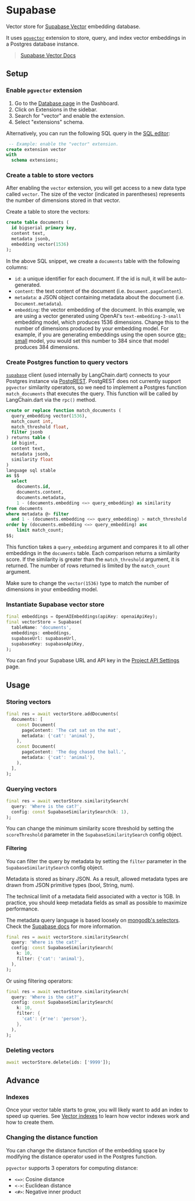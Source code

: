 # Supabase

Vector store for [Supabase Vector](https://supabase.com/vector) embedding database.

It uses [`pgvector`](https://github.com/pgvector/pgvector) extension to store, query, and index vector embeddings in a Postgres database instance.

> [Supabase Vector Docs](https://supabase.com/docs/guides/ai)

## Setup

### Enable `pgvector` extension

1. Go to the [Database page](https://supabase.com/dashboard/project/_/database/tables) in the Dashboard.
2. Click on Extensions in the sidebar.
3. Search for "vector" and enable the extension.
4. Select "extensions" schema.

Alternatively, you can run the following SQL query in the [SQL editor](https://supabase.com/dashboard/project/_/sql):

```sql
 -- Example: enable the "vector" extension.
create extension vector
with
  schema extensions;
```

### Create a table to store vectors

After enabling the `vector` extension, you will get access to a new data type called `vector`. The size of the vector (indicated in parentheses) represents the number of dimensions stored in that vector.

Create a table to store the vectors:
 
```sql
create table documents (
  id bigserial primary key,
  content text,
  metadata jsonb,
  embedding vector(1536)
);
```

In the above SQL snippet, we create a `documents` table with the following columns:
- `id`: a unique identifier for each document. If the id is null, it will be auto-generated.
- `content`: the text content of the document (i.e. `Document.pageContent`).
- `metadata`: a JSON object containing metadata about the document (i.e. `Document.metadata`).
- `embedding`: the vector embedding of the document. In this example, we are using a vector generated using OpenAI's `text-embedding-3-small` embedding model, which produces 1536 dimensions. Change this to the number of dimensions produced by your embedding model. For example, if you are generating embeddings using the open source [gte-small](https://huggingface.co/Supabase/gte-small) model, you would set this number to 384 since that model produces 384 dimensions.

### Create Postgres function to query vectors

[`supabase`](https://pub.dev/packages/supabase) client (used internally by LangChain.dart) connects to your Postgres instance via [PostgREST](https://supabase.com/docs/guides/ai/docs/guides/getting-started/architecture#postgrest-api). PostgREST does not currently support `pgvector` similarity operators, so we need to implement a Postgres function `match_documents` that executes the query. This function will be called by LangChain.dart via the `rpc()` method.

```sql
create or replace function match_documents (
  query_embedding vector(1536),
  match_count int,
  match_threshold float,
  filter jsonb
) returns table (
  id bigint,
  content text,
  metadata jsonb,
  similarity float
)
language sql stable
as $$
  select
    documents.id,
    documents.content,
    documents.metadata,
    1 - (documents.embedding <=> query_embedding) as similarity
from documents
where metadata @> filter
  and 1 - (documents.embedding <=> query_embedding) > match_threshold
order by (documents.embedding <=> query_embedding) asc
    limit match_count;
$$;
```

This function takes a `query_embedding` argument and compares it to all other embeddings in the `documents` table. Each comparison returns a similarity score. If the similarity is greater than the `match_threshold` argument, it is returned. The number of rows returned is limited by the `match_count` argument.

Make sure to change the `vector(1536)` type to match the number of dimensions in your embedding model.

### Instantiate Supabase vector store

```dart
final embeddings = OpenAIEmbeddings(apiKey: openaiApiKey);
final vectorStore = Supabase(
  tableName: 'documents',
  embeddings: embeddings,
  supabaseUrl: supabaseUrl,
  supabaseKey: supabaseApiKey,
);
```

You can find your Supabase URL and API key in the [Project API Settings](https://supabase.com/dashboard/project/_/settings/api) page.

## Usage

### Storing vectors

```dart
final res = await vectorStore.addDocuments(
  documents: [
    const Document(
      pageContent: 'The cat sat on the mat',
      metadata: {'cat': 'animal'},
    ),
    const Document(
      pageContent: 'The dog chased the ball.',
      metadata: {'cat': 'animal'},
    ),
  ],
);
```

### Querying vectors

```dart
final res = await vectorStore.similaritySearch(
  query: 'Where is the cat?',
  config: const SupabaseSimilaritySearch(k: 1),
);
```

You can change the minimum similarity score threshold by setting the `scoreThreshold` parameter in the `SupabaseSimilaritySearch` config object.

#### Filtering

You can filter the query by metadata by setting the `filter` parameter in the `SupabaseSimilaritySearch` config object.

Metadata is stored as binary JSON. As a result, allowed metadata types are drawn from JSON primitive types (bool, String, num). 

The technical limit of a metadata field associated with a vector is 1GB. In practice, you should keep metadata fields as small as possible to maximize performance.

The metadata query language is based loosely on [mongodb's selectors](https://www.mongodb.com/docs/manual/reference/operator/query/). Check the [Supabase docs](https://supabase.com/docs/guides/ai/python/metadata#metadata-query-language) for more information.

```dart
final res = await vectorStore.similaritySearch(
  query: 'Where is the cat?',
  config: const SupabaseSimilaritySearch(
    k: 10,
    filter: {'cat': 'animal'},
  ),
);
```

Or using filtering operators:

```dart
final res = await vectorStore.similaritySearch(
  query: 'Where is the cat?',
  config: const SupabaseSimilaritySearch(
    k: 10,
    filter: {
      'cat': {r'ne': 'person'},
    },
  ),
);
```

### Deleting vectors

```dart
await vectorStore.delete(ids: ['9999']);
```

## Advance

### Indexes

Once your vector table starts to grow, you will likely want to add an index to speed up queries. See [Vector indexes](https://supabase.com/docs/guides/ai/vector-indexes) to learn how vector indexes work and how to create them.

### Changing the distance function

You can change the distance function of the embedding space by modifying the distance operator used in the Postgres function.

`pgvector` supports 3 operators for computing distance:
- `<=>`: Cosine distance
- `<->`: Euclidean distance
- `<#>`: Negative inner product
